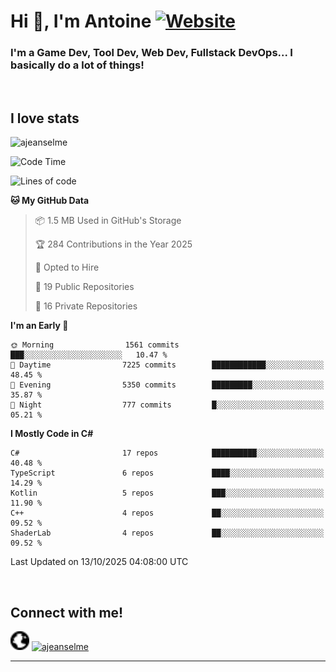 # Hi 👋, I'm Antoine [![Website](https://img.shields.io/website?label=jeanselme.fr&style=for-the-badge&url=https%3A%2F%2Fjeanselme.fr)](https://jeanselme.fr)

### I'm a Game Dev, Tool Dev, Web Dev, Fullstack DevOps... I basically do a lot of things!

<br />

## I love stats

<img src="https://komarev.com/ghpvc/?username=ajeanselme" alt="ajeanselme" />

<!--START_SECTION:waka-->
![Code Time](http://img.shields.io/badge/Code%20Time-3%2C226%20hrs%2043%20mins-blue)

![Lines of code](https://img.shields.io/badge/From%20Hello%20World%20I%27ve%20Written-362.5%20million%20lines%20of%20code-blue)

**🐱 My GitHub Data** 

> 📦 1.5 MB Used in GitHub's Storage 
 > 
> 🏆 284 Contributions in the Year 2025
 > 
> 💼 Opted to Hire
 > 
> 📜 19 Public Repositories 
 > 
> 🔑 16 Private Repositories 
 > 
**I'm an Early 🐤** 

```text
🌞 Morning                1561 commits        ███░░░░░░░░░░░░░░░░░░░░░░   10.47 % 
🌆 Daytime                7225 commits        ████████████░░░░░░░░░░░░░   48.45 % 
🌃 Evening                5350 commits        █████████░░░░░░░░░░░░░░░░   35.87 % 
🌙 Night                  777 commits         █░░░░░░░░░░░░░░░░░░░░░░░░   05.21 % 
```


**I Mostly Code in C#** 

```text
C#                       17 repos            ██████████░░░░░░░░░░░░░░░   40.48 % 
TypeScript               6 repos             ████░░░░░░░░░░░░░░░░░░░░░   14.29 % 
Kotlin                   5 repos             ███░░░░░░░░░░░░░░░░░░░░░░   11.90 % 
C++                      4 repos             ██░░░░░░░░░░░░░░░░░░░░░░░   09.52 % 
ShaderLab                4 repos             ██░░░░░░░░░░░░░░░░░░░░░░░   09.52 % 
```




 Last Updated on 13/10/2025 04:08:00 UTC
<!--END_SECTION:waka-->

<br />

## Connect with me!

[<img src="https://raw.githubusercontent.com/iconic/open-iconic/master/svg/globe.svg" alt="ajeanselme" height="30" width="30" />][Website]
[<img src="https://cdn.jsdelivr.net/npm/simple-icons@3.0.1/icons/linkedin.svg" alt="ajeanselme" height="30" width="30" />][Linkedin]

---

[Website]: https://jeanselme.fr
[Linkedin]: https://linkedin.com/in/ajeanselme
